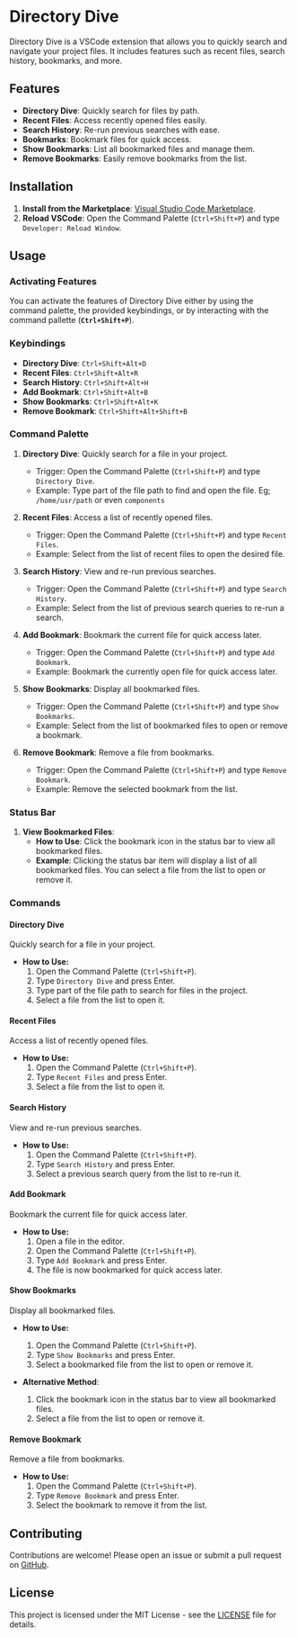 # Directory Dive

Directory Dive is a VSCode extension that allows you to quickly search and navigate your project files. It includes features such as recent files, search history, bookmarks, and more.

## Features

- **Directory Dive**: Quickly search for files by path.
- **Recent Files**: Access recently opened files easily.
- **Search History**: Re-run previous searches with ease.
- **Bookmarks**: Bookmark files for quick access.
- **Show Bookmarks**: List all bookmarked files and manage them.
- **Remove Bookmarks**: Easily remove bookmarks from the list.

## Installation

1. **Install from the Marketplace**: [Visual Studio Code Marketplace](https://marketplace.visualstudio.com/).
2. **Reload VSCode**: Open the Command Palette (`Ctrl+Shift+P`) and type `Developer: Reload Window`.

## Usage

### Activating Features

You can activate the features of Directory Dive either by using the command palette, the provided keybindings, or by interacting with the command pallette (**`Ctrl+Shift+P`**).

### Keybindings

- **Directory Dive**: `Ctrl+Shift+Alt+D`
- **Recent Files**: `Ctrl+Shift+Alt+R`
- **Search History**: `Ctrl+Shift+Alt+H`
- **Add Bookmark**: `Ctrl+Shift+Alt+B`
- **Show Bookmarks**: `Ctrl+Shift+Alt+K`
- **Remove Bookmark**: `Ctrl+Shift+Alt+Shift+B`

### Command Palette

1. **Directory Dive**: Quickly search for a file in your project.
   - Trigger: Open the Command Palette (`Ctrl+Shift+P`) and type `Directory Dive`.
   - Example: Type part of the file path to find and open the file. Eg; `/home/usr/path` or even `components`

2. **Recent Files**: Access a list of recently opened files.
   - Trigger: Open the Command Palette (`Ctrl+Shift+P`) and type `Recent Files`.
   - Example: Select from the list of recent files to open the desired file.

3. **Search History**: View and re-run previous searches.
   - Trigger: Open the Command Palette (`Ctrl+Shift+P`) and type `Search History`.
   - Example: Select from the list of previous search queries to re-run a search.

4. **Add Bookmark**: Bookmark the current file for quick access later.
   - Trigger: Open the Command Palette (`Ctrl+Shift+P`) and type `Add Bookmark`.
   - Example: Bookmark the currently open file for quick access later.

5. **Show Bookmarks**: Display all bookmarked files.
   - Trigger: Open the Command Palette (`Ctrl+Shift+P`) and type `Show Bookmarks`.
   - Example: Select from the list of bookmarked files to open or remove a bookmark.

6. **Remove Bookmark**: Remove a file from bookmarks.
   - Trigger: Open the Command Palette (`Ctrl+Shift+P`) and type `Remove Bookmark`.
   - Example: Remove the selected bookmark from the list.

### Status Bar

1. **View Bookmarked Files**:
   - **How to Use**: Click the bookmark icon in the status bar to view all bookmarked files.
   - **Example**: Clicking the status bar item will display a list of all bookmarked files. You can select a file from the list to open or remove it.

### Commands

#### Directory Dive

Quickly search for a file in your project.

- **How to Use:**
  1. Open the Command Palette (`Ctrl+Shift+P`).
  2. Type `Directory Dive` and press Enter.
  3. Type part of the file path to search for files in the project.
  4. Select a file from the list to open it.

#### Recent Files

Access a list of recently opened files.

- **How to Use:**
  1. Open the Command Palette (`Ctrl+Shift+P`).
  2. Type `Recent Files` and press Enter.
  3. Select a file from the list to open it.

#### Search History

View and re-run previous searches.

- **How to Use:**
  1. Open the Command Palette (`Ctrl+Shift+P`).
  2. Type `Search History` and press Enter.
  3. Select a previous search query from the list to re-run it.

#### Add Bookmark

Bookmark the current file for quick access later.

- **How to Use:**
  1. Open a file in the editor.
  2. Open the Command Palette (`Ctrl+Shift+P`).
  3. Type `Add Bookmark` and press Enter.
  4. The file is now bookmarked for quick access later.

#### Show Bookmarks

Display all bookmarked files.

- **How to Use:**
  1. Open the Command Palette (`Ctrl+Shift+P`).
  2. Type `Show Bookmarks` and press Enter.
  3. Select a bookmarked file from the list to open or remove it.

- **Alternative Method**:
  1. Click the bookmark icon in the status bar to view all bookmarked files.
  2. Select a file from the list to open or remove it.

#### Remove Bookmark

Remove a file from bookmarks.

- **How to Use:**
  1. Open the Command Palette (`Ctrl+Shift+P`).
  2. Type `Remove Bookmark` and press Enter.
  3. Select the bookmark to remove it from the list.

## Contributing

Contributions are welcome! Please open an issue or submit a pull request on [GitHub](https://github.com/yourusername/directory-dive).

## License

This project is licensed under the MIT License - see the [LICENSE](LICENSE) file for details.
